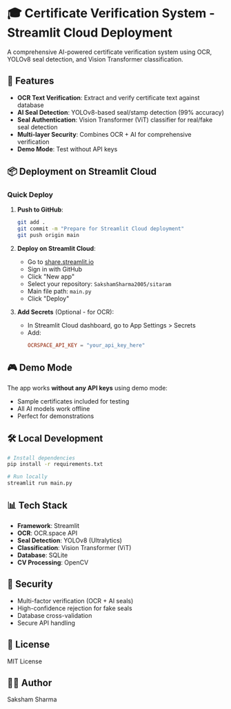 # 🎓 Certificate Verification System - Streamlit Cloud Deployment

A comprehensive AI-powered certificate verification system using OCR, YOLOv8 seal detection, and Vision Transformer classification.

## 🚀 Features

- **OCR Text Verification**: Extract and verify certificate text against database
- **AI Seal Detection**: YOLOv8-based seal/stamp detection (99% accuracy)
- **Seal Authentication**: Vision Transformer (ViT) classifier for real/fake seal detection
- **Multi-layer Security**: Combines OCR + AI for comprehensive verification
- **Demo Mode**: Test without API keys

## 📦 Deployment on Streamlit Cloud

### Quick Deploy

1. **Push to GitHub**:
   ```bash
   git add .
   git commit -m "Prepare for Streamlit Cloud deployment"
   git push origin main
   ```

2. **Deploy on Streamlit Cloud**:
   - Go to [share.streamlit.io](https://share.streamlit.io)
   - Sign in with GitHub
   - Click "New app"
   - Select your repository: `SakshamSharma2005/sitaram`
   - Main file path: `main.py`
   - Click "Deploy"

3. **Add Secrets** (Optional - for OCR):
   - In Streamlit Cloud dashboard, go to App Settings > Secrets
   - Add:
     ```toml
     OCRSPACE_API_KEY = "your_api_key_here"
     ```

## 🎮 Demo Mode

The app works **without any API keys** using demo mode:
- Sample certificates included for testing
- All AI models work offline
- Perfect for demonstrations

## 🛠️ Local Development

```bash
# Install dependencies
pip install -r requirements.txt

# Run locally
streamlit run main.py
```

## 📊 Tech Stack

- **Framework**: Streamlit
- **OCR**: OCR.space API
- **Seal Detection**: YOLOv8 (Ultralytics)
- **Classification**: Vision Transformer (ViT)
- **Database**: SQLite
- **CV Processing**: OpenCV

## 🔐 Security

- Multi-factor verification (OCR + AI seals)
- High-confidence rejection for fake seals
- Database cross-validation
- Secure API handling

## 📝 License

MIT License

## 👨‍💻 Author

Saksham Sharma
